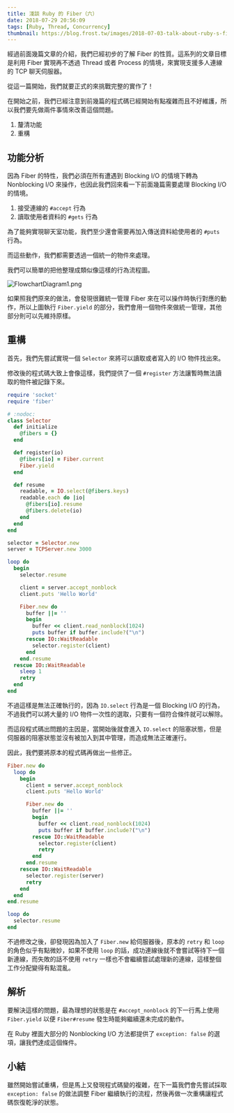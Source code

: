 ```yaml
---
title: 淺談 Ruby 的 Fiber（六）
date: 2018-07-29 20:56:09
tags: [Ruby, Thread, Concurrency]
thumbnail: https://blog.frost.tw/images/2018-07-03-talk-about-ruby-s-fiber-part-2/thumbnail.jpg
---
```


經過前面幾篇文章的介紹，我們已經初步的了解 Fiber 的性質。這系列的文章目標是利用 Fiber 實現再不透過 Thread 或者 Process 的情境，來實現支援多人連線的 TCP 聊天伺服器。

從這一篇開始，我們就要正式的來挑戰完整的實作了！

<!--more-->

在開始之前，我們已經注意到前幾篇的程式碼已經開始有點複雜而且不好維護，所以我們要先做兩件事情來改善這個問題。

1. 釐清功能
2. 重構

## 功能分析

因為 Fiber 的特性，我們必須在所有遭遇到 Blocking I/O 的情境下轉為 Nonblocking I/O 來操作，也因此我們回來看一下前面幾篇需要處理 Blocking I/O 的情境。

1. 接受連線的 `#accept` 行為
2. 讀取使用者資料的 `#gets` 行為

為了能夠實現聊天室功能，我們至少還會需要再加入傳送資料給使用者的 `#puts` 行為。

而這些動作，我們都需要透過一個統一的物件來處理。

我們可以簡單的把他整理成類似像這樣的行為流程圖。

![FlowchartDiagram1.png](https://blog.frost.tw/images/2018-07-29-talk-about-ruby-s-fiber-part-6/flowchart.png)

如果照我們原來的做法，會發現很難統一管理 Fiber 來在可以操作時執行對應的動作，所以上圖執行 `Fiber.yield` 的部分，我們會用一個物件來做統一管理，其他部分則可以先維持原樣。

## 重構

首先，我們先嘗試實現一個 `Selector` 來將可以讀取或者寫入的 I/O 物件找出來。

修改後的程式碼大致上會像這樣，我們提供了一個 `#register` 方法讓暫時無法讀取的物件被記錄下來。

```ruby
require 'socket'
require 'fiber'

# :nodoc:
class Selector
  def initialize
    @fibers = {}
  end

  def register(io)
    @fibers[io] = Fiber.current
    Fiber.yield
  end

  def resume
    readable, = IO.select(@fibers.keys)
    readable.each do |io|
      @fibers[io].resume
      @fibers.delete(io)
    end
  end
end

selector = Selector.new
server = TCPServer.new 3000

loop do
  begin
    selector.resume

    client = server.accept_nonblock
    client.puts 'Hello World'

    Fiber.new do
      buffer ||= ''
      begin
        buffer << client.read_nonblock(1024)
        puts buffer if buffer.include?("\n")
      rescue IO::WaitReadable
        selector.register(client)
      end
    end.resume
  rescue IO::WaitReadable
    sleep 1
    retry
  end
end
```

不過這樣是無法正確執行的，因為 `IO.select` 行為是一個 Blocking I/O 的行為，不過我們可以將大量的 I/O 物件一次性的選取，只要有一個符合條件就可以解除。

而這段程式碼出問題的主因是，當開始後就會進入 `IO.select` 的阻塞狀態，但是伺服器的阻塞狀態並沒有被加入到其中管理，而造成無法正確運行。

因此，我們要將原本的程式碼再做出一些修正。

```ruby
Fiber.new do
  loop do
    begin
      client = server.accept_nonblock
      client.puts 'Hello World'

      Fiber.new do
        buffer ||= ''
        begin
          buffer << client.read_nonblock(1024)
          puts buffer if buffer.include?("\n")
        rescue IO::WaitReadable
          selector.register(client)
          retry
        end
      end.resume
    rescue IO::WaitReadable
      selector.register(server)
      retry
    end
  end
end.resume

loop do
  selector.resume
end
```

不過修改之後，卻發現因為加入了 `Fiber.new` 給伺服器後，原本的 `retry` 和 `loop` 的角色似乎有點微妙，如果不使用 `loop` 的話，成功連線後就不會嘗試等待下一個新連線，而失敗的話不使用 `retry` 一樣也不會繼續嘗試處理新的連線，這樣整個工作分配變得有點混亂。

## 解析

要解決這樣的問題，最為理想的狀態是在 `#accept_nonblock` 的下一行馬上使用 `Fiber.yield` 以便 `Fiber#resume` 發生時能夠繼續還未完成的動作。

在 Ruby 裡面大部分的 Nonblocking I/O 方法都提供了 `exception: false` 的選項，讓我們達成這個條件。

## 小結

雖然開始嘗試重構，但是馬上又發現程式碼變的複雜，在下一篇我們會先嘗試採取 `exception: false` 的做法調整 Fiber 繼續執行的流程，然後再做一次重構讓程式碼恢復乾淨的狀態。
